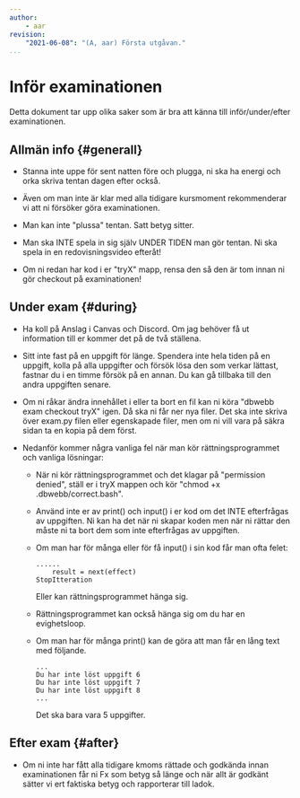 ```yaml
---
author:
    - aar
revision:
    "2021-06-08": "(A, aar) Första utgåvan."
...
```

Inför examinationen
================================

Detta dokument tar upp olika saker som är bra att känna till inför/under/efter examinationen.

<!-- more -->



Allmän info {#generall}
--------------------------------

- Stanna inte uppe för sent natten före och plugga, ni ska ha energi och orka skriva tentan dagen efter också.

- Även om man inte är klar med alla tidigare kursmoment rekommenderar vi att ni försöker göra examinationen.

- Man kan inte "plussa" tentan. Satt betyg sitter.

- Man ska INTE spela in sig själv UNDER TIDEN man gör tentan. Ni ska spela in en redovisningsvideo efteråt!

- Om ni redan har kod i er "tryX" mapp, rensa den så den är tom innan ni gör checkout på examinationen!


Under exam {#during}
--------------------------------

- Ha koll på Anslag i Canvas och Discord. Om jag behöver få ut information till er kommer det på de två ställena.

- Sitt inte fast på en uppgift för länge. Spendera inte hela tiden på en uppgift, kolla på alla uppgifter och försök lösa den som verkar lättast, fastnar du i en timme försök på en annan. Du kan gå tillbaka till den andra uppgiften senare.

- Om ni råkar ändra innehållet i eller ta bort en fil kan ni köra "dbwebb exam checkout tryX" igen. Då ska ni får ner nya filer. Det ska inte skriva över exam.py filen eller egenskapade filer, men om ni vill vara på säkra sidan ta en kopia på dem först.

- Nedanför kommer några vanliga fel när man kör rättningsprogrammet och vanliga lösningar:

   - När ni kör rättningsprogrammet och det klagar på "permission denied", ställ er i tryX mappen och kör "chmod +x .dbwebb/correct.bash".

    - Använd inte er av print() och input() i er kod om det INTE efterfrågas av uppgiften. Ni kan ha det när ni skapar koden men när ni rättar den måste ni ta bort dem som inte efterfrågas av uppgiften.

    - Om man har för många eller för få input() i sin kod får man ofta felet:

        ```
        ......
            result = next(effect)
        StopItteration
        ```

        Eller kan rättningsprogrammet hänga sig.

    - Rättningsprogrammet kan också hänga sig om du har en evighetsloop.

    - Om man har för många print() kan de göra att man får en lång text med följande.

        ```
        ...
        Du har inte löst uppgift 6
        Du har inte löst uppgift 7
        Du har inte löst uppgift 8
        ...
        ```
        
        Det ska bara vara 5 uppgifter.

 


Efter exam {#after}
-------------------------------

- Om ni inte har fått alla tidigare kmoms rättade och godkända innan examinationen får ni Fx som betyg så länge och när allt är godkänt sätter vi ert faktiska betyg och rapporterar till ladok.
